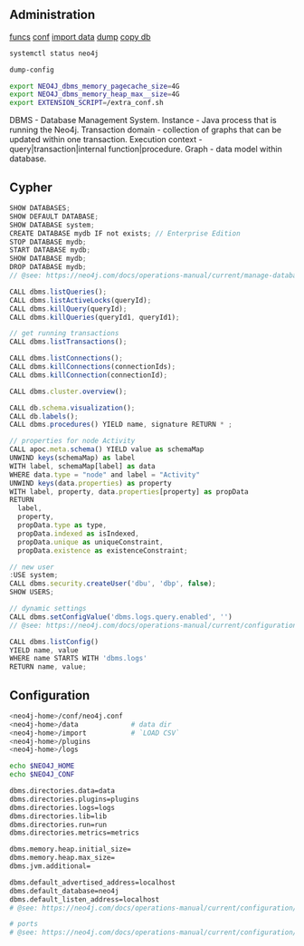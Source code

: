 Administration
-

[funcs](https://neo4j.com/docs/operations-manual/current/reference/procedures/)
[conf](https://neo4j.com/docs/operations-manual/current/reference/configuration-settings/)
[import data](https://neo4j.com/docs/operations-manual/current/tools/import/)
[dump](https://neo4j.com/docs/operations-manual/current/tools/dump-load/)
[copy db](https://neo4j.com/docs/operations-manual/current/tools/copy/)

````sh
systemctl status neo4j

dump-config

export NEO4J_dbms_memory_pagecache_size=4G
export NEO4J_dbms_memory_heap_max__size=4G
export EXTENSION_SCRIPT=/extra_conf.sh
````

DBMS - Database Management System.
Instance -  Java process that is running the Neo4j.
Transaction domain - collection of graphs that can be updated within one transaction.
Execution context - query|transaction|internal function|procedure.
Graph - data model within database.

## Cypher

````js
SHOW DATABASES;
SHOW DEFAULT DATABASE;
SHOW DATABASE system;
CREATE DATABASE mydb IF not exists; // Enterprise Edition
STOP DATABASE mydb;
START DATABASE mydb;
SHOW DATABASE mydb;
DROP DATABASE mydb;
// @see: https://neo4j.com/docs/operations-manual/current/manage-databases/queries/

CALL dbms.listQueries();
CALL dbms.listActiveLocks(queryId);
CALL dbms.killQuery(queryId);
CALL dbms.killQueries(queryId1, queryId1);

// get running transactions
CALL dbms.listTransactions();

CALL dbms.listConnections();
CALL dbms.killConnections(connectionIds);
CALL dbms.killConnection(connectionId);

CALL dbms.cluster.overview();

CALL db.schema.visualization();
CALL db.labels();
CALL dbms.procedures() YIELD name, signature RETURN * ;

// properties for node Activity
CALL apoc.meta.schema() YIELD value as schemaMap
UNWIND keys(schemaMap) as label
WITH label, schemaMap[label] as data
WHERE data.type = "node" and label = "Activity"
UNWIND keys(data.properties) as property
WITH label, property, data.properties[property] as propData
RETURN
  label,
  property,
  propData.type as type,
  propData.indexed as isIndexed,
  propData.unique as uniqueConstraint,
  propData.existence as existenceConstraint;

// new user
:USE system;
CALL dbms.security.createUser('dbu', 'dbp', false);
SHOW USERS;

// dynamic settings
CALL dbms.setConfigValue('dbms.logs.query.enabled', '')
// @see: https://neo4j.com/docs/operations-manual/current/configuration/dynamic-settings/

CALL dbms.listConfig()
YIELD name, value
WHERE name STARTS WITH 'dbms.logs'
RETURN name, value;
````

## Configuration

````sh
<neo4j-home>/conf/neo4j.conf
<neo4j-home>/data             # data dir
<neo4j-home>/import           # `LOAD CSV`
<neo4j-home>/plugins
<neo4j-home>/logs

echo $NEO4J_HOME
echo $NEO4J_CONF

dbms.directories.data=data
dbms.directories.plugins=plugins
dbms.directories.logs=logs
dbms.directories.lib=lib
dbms.directories.run=run
dbms.directories.metrics=metrics

dbms.memory.heap.initial_size=
dbms.memory.heap.max_size=
dbms.jvm.additional=

dbms.default_advertised_address=localhost
dbms.default_database=neo4j
dbms.default_listen_address=localhost
# @see: https://neo4j.com/docs/operations-manual/current/configuration/connectors/

# ports
# @see: https://neo4j.com/docs/operations-manual/current/configuration/ports/

````

